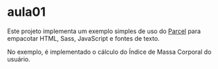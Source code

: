 # aula01

Este projeto implementa um exemplo simples de uso do [Parcel](https://parceljs.org/) para empacotar HTML, Sass, JavaScript e fontes de texto.

No exemplo, é implementado o cálculo do Índice de Massa Corporal do usuário.